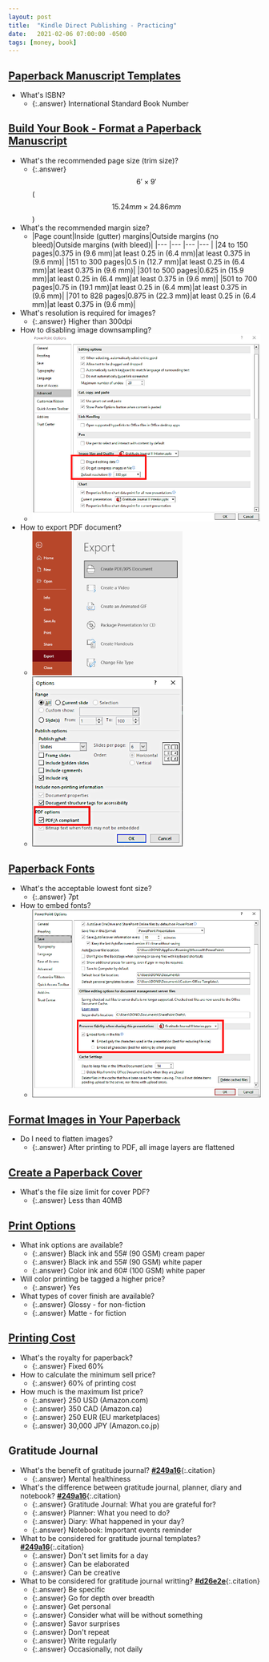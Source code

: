 ```yaml
---
layout: post
title:  "Kindle Direct Publishing - Practicing"
date:   2021-02-06 07:00:00 -0500
tags: [money, book]
---
```


## [Paperback Manuscript Templates](https://kdp.amazon.com/en_US/help/topic/G201834230)

* What's ISBN?
  * {:.answer} International Standard Book Number

## [Build Your Book - Format a Paperback Manuscript](https://kdp.amazon.com/en_US/help/topic/G202145400)

* What's the recommended page size (trim size)?
  * {:.answer} $$6'\times 9'$$ ($$15.24mm \times 24.86mm$$)
* What's the recommended margin size?
  * |Page count|Inside (gutter) margins|Outside margins (no bleed)|Outside margins (with bleed)|
|--- |--- |--- |--- |
|24 to 150 pages|0.375 in (9.6 mm)|at least 0.25 in (6.4 mm)|at least 0.375 in (9.6 mm)|
|151 to 300 pages|0.5 in (12.7 mm)|at least 0.25 in (6.4 mm)|at least 0.375 in (9.6 mm)|
|301 to 500 pages|0.625 in (15.9 mm)|at least 0.25 in (6.4 mm)|at least 0.375 in (9.6 mm)|
|501 to 700 pages|0.75 in (19.1 mm)|at least 0.25 in (6.4 mm)|at least 0.375 in (9.6 mm)|
|701 to 828 pages|0.875 in (22.3 mm)|at least 0.25 in (6.4 mm)|at least 0.375 in (9.6 mm)|
* What's resolution is required for images?
  * {:.answer} Higher than 300dpi
* How to disabling image downsampling?
  * ![Turn Off Down Sampling](/assets/img/posts/kdp-practicing-turn-off-down-sampling.png)
* How to export PDF document?
  * ![Export PDF 1](/assets/img/posts/kdp-practicing-export-pdf-1.png)
  * ![Export PDF 2](/assets/img/posts/kdp-practicing-export-pdf-2.png)

## [Paperback Fonts](https://kdp.amazon.com/en_US/help/topic/G202145450)

* What's the acceptable lowest font size?
  * {:.answer} 7pt
* How to embed fonts?
  * ![Embed Fonts](/assets/img/posts/kdp-practicing-embed-fonts.png)

## [Format Images in Your Paperback](https://kdp.amazon.com/en_US/help/topic/G202169030)

* Do I need to flatten images?
  * {:.answer} After printing to PDF, all image layers are flattened

## [Create a Paperback Cover](https://kdp.amazon.com/en_US/help/topic/G201953020)

* What's the file size limit for cover PDF?
  * {:.answer} Less than 40MB

## [Print Options](https://kdp.amazon.com/en_US/help/topic/G201834180)

* What ink options are available?
  * {:.answer} Black ink and 55# (90 GSM) cream paper
  * {:.answer} Black ink and 55# (90 GSM) white paper
  * {:.answer} Color ink and 60# (100 GSM) white paper
* Will color printing be tagged a higher price?
  * {:.answer} Yes
* What types of cover finish are available?
  * {:.answer} Glossy - for non-fiction
  * {:.answer} Matte - for fiction

## [Printing Cost](https://kdp.amazon.com/en_US/help/topic/G201834340)

* What's the royalty for paperback?
  * {:.answer} Fixed 60%
* How to calculate the minimum sell price?
  * {:.answer} 60% of printing cost
* How much is the maximum list price?
  * {:.answer} 250 USD (Amazon.com)
  * {:.answer} 350 CAD (Amazon.ca)
  * {:.answer} 250 EUR (EU marketplaces)
  * {:.answer} 30,000 JPY (Amazon.co.jp)

## Gratitude Journal

* What's the benefit of gratitude journal? **[#249a16]**{:.citation}
  * {:.answer} Mental healthiness
* What's the difference between gratitude journal, planner, diary and notebook? **[#249a16]**{:.citation}
  * {:.answer} Gratitude Journal: What you are grateful for?
  * {:.answer} Planner: What you need to do?
  * {:.answer} Diary: What happened in your day?
  * {:.answer} Notebook: Important events reminder
* What to be considered for gratitude journal templates? **[#249a16]**{:.citation}
  * {:.answer} Don't set limits for a day
  * {:.answer} Can be elaborated
  * {:.answer} Can be creative
* What to be considered for gratitude journal writting? **[#d26e2e]**{:.citation}
  * {:.answer} Be specific
  * {:.answer} Go for depth over breadth
  * {:.answer} Get personal
  * {:.answer} Consider what will be without something
  * {:.answer} Savor surprises
  * {:.answer} Don't repeat
  * {:.answer} Write regularly
  * {:.answer} Occasionally, not daily

[#249a16]: https://positivepsychology.com/gratitude-journal/
[#d26e2e]: https://ggia.berkeley.edu/practice/gratitude_journal
